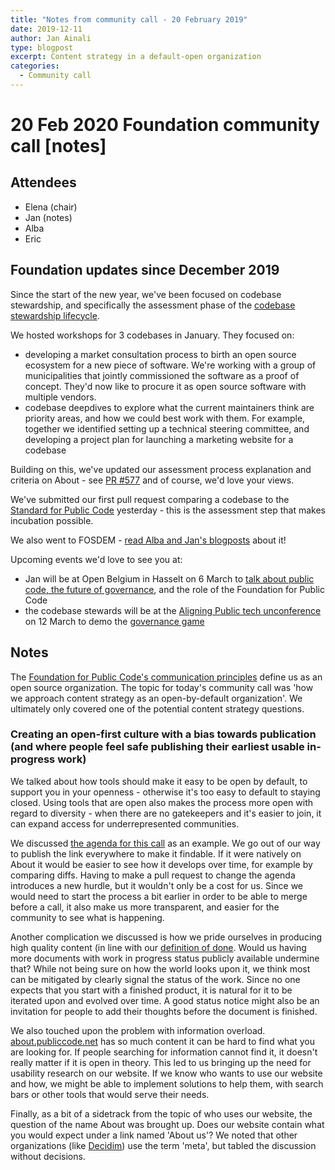 ```yaml
---
title: "Notes from community call - 20 February 2019"
date: 2019-12-11
author: Jan Ainali
type: blogpost
excerpt: Content strategy in a default-open organization 
categories:
  - Community call
---
```


# 20 Feb 2020 Foundation community call [notes]

## Attendees

- Elena (chair)
- Jan (notes)
- Alba
- Eric

## Foundation updates since December 2019

Since the start of the new year, we've been focused on codebase stewardship, and specifically the assessment phase of the [codebase stewardship lifecycle](https://about.publiccode.net/activities/codebase-stewardship/lifecycle.html).

We hosted workshops for 3 codebases in January. They focused on:

* developing a market consultation process to birth an open source ecosystem for a new piece of software. We're working with a group of municipalities that jointly commissioned the software as a proof of concept. They'd now like to procure it as open source software with multiple vendors.
* codebase deepdives to explore what the current maintainers think are priority areas, and how we could best work with them. For example, together we identified setting up a technical steering committee, and developing a project plan for launching a marketing website for a codebase

Building on this, we've updated our assessment process explanation and criteria on About - see [PR #577](https://github.com/publiccodenet/about/pull/577) and of course, we'd love your views.

We've submitted our first pull request comparing a codebase to the [Standard for Public Code](https://standard.publiccode.net/) yesterday - this is the assessment step that makes incubation possible.

We also went to FOSDEM - [read Alba and Jan's blogposts](https://blog.publiccode.net/) about it!

Upcoming events we'd love to see you at:

* Jan will be at Open Belgium in Hasselt on 6 March to [talk about public code, the future of governance](https://2020.openbelgium.be/session/collaborative-code-future-governance), and the role of the Foundation for Public Code
* the codebase stewards will be at the [Aligning Public tech unconference](https://www.meetup.com/Code-For-NL/events/268798380/) on 12 March to demo the [governance game](https://about.publiccode.net/activities/workshops/governance-game/)

## Notes

The [Foundation for Public Code's communication principles](https://about.publiccode.net/activities/communication/communication-principles.html) define us as an open source organization. The topic for today's community call was 'how we approach content strategy as an open-by-default organization'. We ultimately only covered one of the potential content strategy questions.

### Creating an open-first culture with a bias towards publication (and where people feel safe publishing their earliest usable in-progress work)

We talked about how tools should make it easy to be open by default, to support you in your openness - otherwise it's too easy to default to staying closed. Using tools that are open also makes the process more open with regard to diversity - when there are no gatekeepers and it's easier to join, it can expand access for underrepresented communities.

We discussed [the agenda for this call](https://hackmd.io/@publiccode/FoundationCommunityCall) as an example. We go out of our way to publish the link everywhere to make it findable. If it were natively on About it would be easier to see how it develops over time, for example by comparing diffs. Having to make a pull request to change the agenda introduces a new hurdle, but it wouldn't only be a cost for us. Since we would need to start the process a bit earlier in order to be able to merge before a call, it also make us more transparent, and easier for the community to see what is happening.

Another complication we discussed is how we pride ourselves in producing high quality content (in line with our [definition of done](https://about.publiccode.net/organization/definition-of-done.html). Would us having more documents with work in progress status publicly available undermine that? While not being sure on how the world looks upon it, we think most can be mitigated by clearly signal the status of the work. Since no one expects that you start with a finished product, it is natural for it to be iterated upon and evolved over time. A good status notice might also be an invitation for people to add their thoughts before the document is finished.

We also touched upon the problem with information overload.  [about.publiccode.net](https://about.publiccode.net/) has so much content it can be hard to find what you are looking for. If people searching for information cannot find it, it doesn't really matter if it is open in theory. This led to us bringing up the need for usability research on our website. If we know who wants to use our website and how, we might be able to implement solutions to help them, with search bars or other tools that would serve their needs.

Finally, as a bit of a sidetrack from the topic of who uses our website, the question of the name About was brought up. Does our website contain what you would expect under a link named 'About us'? We noted that other organizations (like [Decidim](meta.decidim.org/)) use the term 'meta', but tabled the discussion without decisions.
